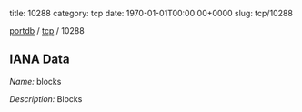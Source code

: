 title: 10288
category: tcp
date: 1970-01-01T00:00:00+0000
slug: tcp/10288

[portdb](/) / [tcp](/category/tcp.html) / 10288


## IANA Data

_Name:_ blocks

_Description:_ Blocks

